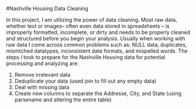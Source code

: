 #Nashville Housing Data Cleaning 

In this project, I am utilizing the power of data cleaning. Most raw data, whether text or images– often even data stored in spreadsheets – is improperly formatted, incomplete, or dirty and needs to be properly cleaned and structured before you begin your analysis. Usually when working with raw data I come across common problems such as: NULL data, duplicates, mismtched datatypes, inconsistent date formats, and mispelled words. The steps I took to prepare for the Nashville Housing data for potential processing and analyzing are:
1. Remove irrelevant data
2. Deduplicate your data (used join to fill out any empty data)
3. Deal with missing data
4. Create new columns to separate the Addresse, City, and State (using parsename and altering the entire table)
